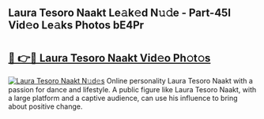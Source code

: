 ## Laura Tesoro Naakt Le𝚊k𝚎d N𝚞𝚍e - Part-45l Vid𝚎o Le𝚊ks Photos bE4Pr

# <h2><a href="http://fb87swz.evod.top/?m=Laura+Tesoro+Naakt">🔗 👉🔴 Laura Tesoro Naakt Vid𝚎o Ph𝚘t𝚘s</a></h2>

[![Laura Tesoro Naakt N𝚞d𝚎s](https://i.imgur.com/8V9OHl7.gif)](http://fb87swz.evod.top/?m=Laura+Tesoro+Naakt)
Online personality Laura Tesoro Naakt with a passion for dance and lifestyle. A public figure like Laura Tesoro Naakt, with a large platform and a captive audience, can use his influence to bring about positive change. 

